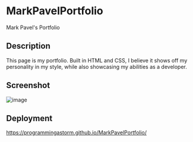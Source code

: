 # MarkPavelPortfolio
Mark Pavel's Portfolio

## Description
This page is my portfolio. Built in HTML and CSS, I believe it shows off my personality in my style, while also showcasing my abilities as a developer.

## Screenshot
![image](https://user-images.githubusercontent.com/13123028/161867773-fcda46d9-c168-4c9c-bee5-de3decbb59ed.png)

## Deployment
https://programmingastorm.github.io/MarkPavelPortfolio/
